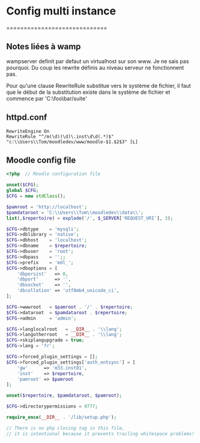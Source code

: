 # Config multi instance
=============================


## Notes liées à wamp
wampserver definit par defaut un virtualhost sur son www. Je ne sais pas pourquoi.
Du coup les rewrite définis au niveau serveur ne fonctionnent pas.

Pour qu'une clause RewriteRule substitue vers le système de fichier, il faut que le début
de la substitution existe dans le système de fichier et commence par 'C:\\foo\\bar/suite'
## httpd.conf
    RewriteEngine On  
    RewriteRule "^/m(\d)(\d)\.inst\d\d(.*)$"  "c:\\Users\\Tom/moodledev/www/moodle-$1.$2$3" [L]


## Moodle config file
```php
<?php  // Moodle configuration file

unset($CFG);
global $CFG;
$CFG = new stdClass();

$pamroot = 'http://localhost';
$pamdataroot = 'C:\\Users\\Tom\\moodledev\\data\\';
list(,$repertoire) = explode('/', $_SERVER['REQUEST_URI'], 3);

$CFG->dbtype    = 'mysqli';
$CFG->dblibrary = 'native';
$CFG->dbhost    = 'localhost';
$CFG->dbname    = $repertoire;
$CFG->dbuser    = 'root';
$CFG->dbpass    = '';;
$CFG->prefix    = 'mdl_';
$CFG->dboptions = [
    'dbpersist'   => 0,
    'dbport'      => '',
    'dbsocket'    => '',
    'dbcollation' => 'utf8mb4_unicode_ci',
];

$CFG->wwwroot   = $pamroot . '/' . $repertoire;
$CFG->dataroot  = $pamdataroot . $repertoire;
$CFG->admin     = 'admin';

$CFG->langlocalroot   = __DIR__ . '\\lang';
$CFG->langotherroot   = __DIR__ . '\\lang';
$CFG->skiplangupgrade = true;
$CFG->lang = 'fr';

$CFG->forced_plugin_settings = [];
$CFG->forced_plugin_settings['auth_entsync'] = [
    'gw'      => 'm33.inst01',
    'inst'    => $repertoire,
    'pamroot' => $pamroot
];

unset($repertoire, $pamdataroot, $pamroot);

$CFG->directorypermissions = 0777;

require_once(__DIR__ . '/lib/setup.php');

// There is no php closing tag in this file,
// it is intentional because it prevents trailing whitespace problems!
```